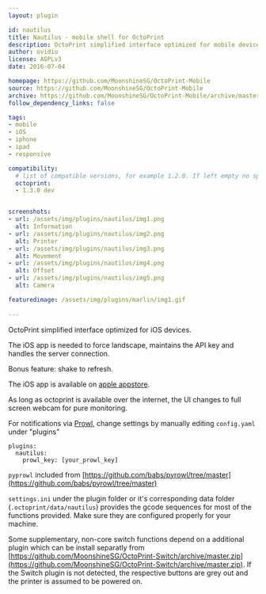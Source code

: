 ```yaml
---
layout: plugin

id: nautilus
title: Nautilus - mobile shell for OctoPrint
description: OctoPrint simplified interface optimized for mobile devices
author: ovidiu
license: AGPLv3
date: 2016-07-04

homepage: https://github.com/MoonshineSG/OctoPrint-Mobile
source: https://github.com/MoonshineSG/OctoPrint-Mobile
archive: https://github.com/MoonshineSG/OctoPrint-Mobile/archive/master.zip
follow_dependency_links: false

tags:
- mobile
- iOS
- iphone
- ipad
- responsive

compatibility:
  # list of compatible versions, for example 1.2.0. If left empty no specific version requirement will be assumed
  octoprint:
  - 1.3.0 dev


screenshots:
- url: /assets/img/plugins/nautilus/img1.png
  alt: Information
- url: /assets/img/plugins/nautilus/img2.png
  alt: Printer
- url: /assets/img/plugins/nautilus/img3.png
  alt: Movement
- url: /assets/img/plugins/nautilus/img4.png
  alt: Offset
- url: /assets/img/plugins/nautilus/img5.png
  alt: Camera

featuredimage: /assets/img/plugins/marlin/img1.gif
  
---
```


OctoPrint simplified interface optimized for iOS devices. 

The iOS app is needed to force landscape, maintains the API key and handles the server connection. 

Bonus feature: shake to refresh.


The iOS app is available on [apple appstore](https://itunes.apple.com/us/app/id1125992543).

As long as octoprint is available over the internet, the UI changes to full screen webcam for pure monitoring. 

For notifications via [Prowl](https://www.prowlapp.com/), change settings by manually editing `config.yaml` under "plugins"

```
plugins:
  nautilus:
    prowl_key: [your_prowl_key]
```

`pyprowl` included from [https://github.com/babs/pyrowl/tree/master](https://github.com/babs/pyrowl/tree/master)

`settings.ini` under the plugin folder or it's corresponding data folder (`.octoprint/data/nautilus`) provides the gcode sequences for most of the functions provided. Make sure they are configured properly for your machine.

Some supplementary, non-core switch functions depend on a additional plugin which can be install separatly from [https://github.com/MoonshineSG/OctoPrint-Switch/archive/master.zip](https://github.com/MoonshineSG/OctoPrint-Switch/archive/master.zip). If the Switch plugin is not detected, the respective buttons are grey out and the printer is assumed to be powered on.

